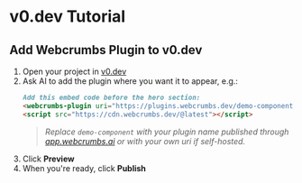 # v0.dev Tutorial

## Add Webcrumbs Plugin to v0.dev

1. Open your project in [v0.dev](https://v0.dev/)
2. Ask AI to add the plugin where you want it to appear, e.g.:
   ```md
   Add this embed code before the hero section:
   <webcrumbs-plugin uri="https://plugins.webcrumbs.dev/demo-component/"></webcrumbs-plugin>
   <script src="https://cdn.webcrumbs.dev/@latest"></script>
   ```
   > _Replace `demo-component` with your plugin name published through [app.webcrumbs.ai](https://app.webcrumbs.ai) or with your own uri if self-hosted._
3. Click **Preview**
4. When you're ready, click **Publish**